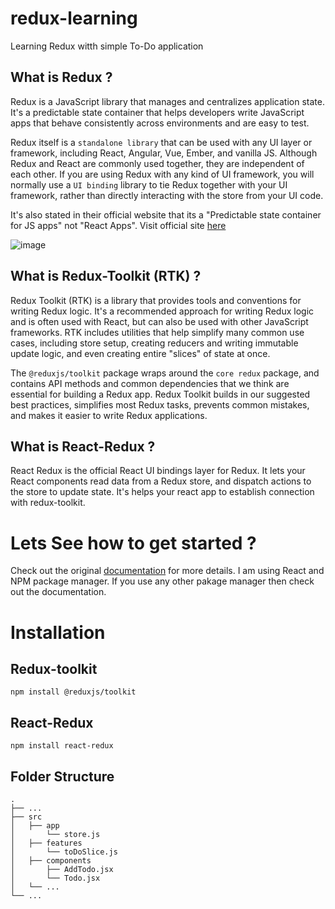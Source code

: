 # redux-learning
Learning Redux witth simple To-Do application

## What is Redux ?
Redux is a JavaScript library that manages and centralizes application state. It's a predictable state container that helps developers write JavaScript apps that behave consistently across environments and are easy to test.

Redux itself is a `standalone library` that can be used with any UI layer or framework, including React, Angular, Vue, Ember, and vanilla JS. Although Redux and React are commonly used together, they are independent of each other. If you are using Redux with any kind of UI framework, you will normally use a `UI binding` library to tie Redux together with your UI framework, rather than directly interacting with the store from your UI code.

It's also stated in their official website that its a "Predictable state container for JS apps" not "React Apps". Visit official site [here](https://redux.js.org/)

![image](https://github.com/akshayxemo/redux-learning/assets/83893825/01dd5b0b-c99c-40e8-ba6c-651b30eee01c)

## What is Redux-Toolkit (RTK) ?
Redux Toolkit (RTK) is a library that provides tools and conventions for writing Redux logic. It's a recommended approach for writing Redux logic and is often used with React, but can also be used with other JavaScript frameworks. RTK includes utilities that help simplify many common use cases, including store setup, creating reducers and writing immutable update logic, and even creating entire "slices" of state at once.

The `@reduxjs/toolkit` package wraps around the `core redux` package, and contains API methods and common dependencies that we think are essential for building a Redux app. Redux Toolkit builds in our suggested best practices, simplifies most Redux tasks, prevents common mistakes, and makes it easier to write Redux applications.

## What is React-Redux ?
React Redux is the official React UI bindings layer for Redux. It lets your React components read data from a Redux store, and dispatch actions to the store to update state. It's helps your react app to establish connection with redux-toolkit.

# Lets See how to get started ?
Check out the original [documentation](https://redux.js.org/introduction/getting-started) for more details. I am using React and NPM package manager. If you use any other pakage manager then check out the documentation.

# Installation
## Redux-toolkit
```
npm install @reduxjs/toolkit
```
## React-Redux
```
npm install react-redux
```

## Folder Structure
```
.
├── ...
├── src
│   ├── app
│       └── store.js
│   ├── features
│       └── toDoSlice.js
│   ├── components
│       ├── AddTodo.jsx
│       └── Todo.jsx
│   └── ...
└── ...
```
